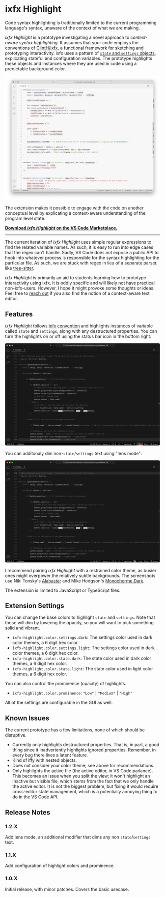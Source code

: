 # ixfx Highlight

Code syntax highlighting is traditionally limited to the current programming language's syntax, unaware of the context of what we are making. 

_ixfx Highlight_ is a prototype investigating a novel approach to _context-aware syntax highlighting._ It assumes that your code employs the conventions of [ClintH/ixfx](https://github.com/ClintH/ixfx), a functional framework for sketching and prototyping interactivity. ixfx uses a pattern of [`state` and `settings` objects](https://github.com/ClintH/ixfx-demos/blob/main/CODE-STYLE.md#settings), explicating stateful and configuration variables. The prototype highlights these objects and instances where they are used in code using a predictable background color.

![A screenshot of ixfx Highlight running in VS Code with a light theme.](resources/screenshot_light.png)

The extension makes it possible to engage with the code on another conceptual level by explicating a context-aware understanding of the program level state.


**[Download _ixfx Highlight_ on the VS Code Marketplace.](https://marketplace.visualstudio.com/items?itemName=motform.ixfx-highlight)**

---

The current iteration of _ixfx Highlight_ uses simple regular expressions to find the related variable names. As such, it is easy to run into edge cases that the regex can't handle. Sadly, VS Code does not expose a public API to hook into whatever process is responsible for the syntax highlighting for the particular file. As such, we are stuck with regex in lieu of a separate parser, like  [tree-sitter](https://tree-sitter.github.io/tree-sitter/).

_ixfx Highlight_ is primarily an aid to students learning how to prototype interactivity using ixfx. It is oddly specific and will likely not have practical non-ixfx-users. However, I hope it might provoke some thoughts or ideas. Feel free to [reach out](www.motform.org) if you also find the notion of a context-aware text editor.

## Features

_ixfx Highlight_ follows [ixfx convention](https://github.com/ClintH/ixfx-demos/blob/main/CODE-STYLE.md) and highlights instances of variable called `state` and `settings`, along with any destructured properties. You can turn the highlights on or off using the status bar icon in the bottom right:

![A screenshot of ixfx Highlight running in VS Code with a light theme.](resources/main.gif)

You can additonaly dim non-`state`/`settings` text using "lens mode":

![A screenshot of ixfx Highlight running in VS Code with a light theme.](resources/lens.gif)

I recommend pairing _ixfx Highlight_ with a restrained color theme, as busier ones might overpower the relatively subtle backgrounds. The screenshots use Niki Tonsky's [Alabaster](https://marketplace.visualstudio.com/items?itemName=tonsky.theme-alabaster) and Mike Hodgson's [Monochorme Dark](https://marketplace.visualstudio.com/items?itemName=mikehhodgson.monochrome-dark).

The extension is limited to JavaScript or TypeScript files.

## Extension Settings
You can change the base colors to highlight `state` and `settings`. Note that these will dim by lowering the opacity, so you will want to pick something solid and vibrant.

- `ixfx-highlight.color.settings.dark`: The settings color used in dark color themes, a 6 digit hex color.
- `ixfx-highlight.color.settings.light`: The settings color used in dark color themes, a 6 digit hex color.
- `ixfx-highlight.color.state.dark`: The state color used in dark color themes, a 6 digit hex color.
- `ixfx-highlight.color.state.light`: The state color used in light color themes, a 6 digit hex color.

You can also control the prominence (opacity) of highlights.

- `ixfx-highlight.color.prominence`: `"Low"` | `"Medium"` | `"High"`

All of the settings are configurable in the GUI as well.

## Known Issues

The current prototype has a few limitations, none of which should be disruptive.

- Currently only highlights destructured properties. That is, in part, a good thing since it inadvertently highlights ignored properties. Remember, in every bug there lives a latent feature.
- Kind of iffy with nested objects.
- Does not consider your color theme; see above for recommendations.
- Only highlights the active file (the active editor, in VS Code parlance). This becomes an issue when you split the view; it won't highlight an inactive but visible file, which stems from the fact that we only handle the active editor. It is not the biggest problem, but fixing it would require cross-editor state management, which is a potentially annoying thing to do in the VS Code API.

## Release Notes

### 1.2.X

Add lens mode, an additional modifier that dims any non `state`/`settings` text.

### 1.1.X

Add configuration of highlight colors and prominence.

### 1.0.X

Initial release, with minor patches. Covers the basic usecase.